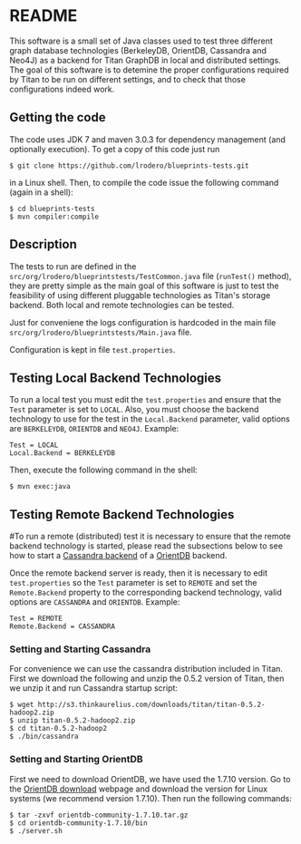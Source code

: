 # README #

This software is a small set of Java classes used to test three different graph database technologies (BerkeleyDB, OrientDB, Cassandra and Neo4J) as a backend for Titan GraphDB in local and distributed settings. The goal of this software is to detemine the proper configurations required by Titan to be run on different settings, and to check that those configurations indeed work.

## Getting the code

The code uses JDK 7 and maven 3.0.3 for dependency management (and optionally execution). To get a copy of this code just run
```
$ git clone https://github.com/lrodero/blueprints-tests.git
```
in a Linux shell. Then, to compile the code issue the following command (again in a shell):
```
$ cd blueprints-tests
$ mvn compiler:compile
```

## Description

The tests to run are defined in the `src/org/lrodero/blueprintstests/TestCommon.java` file (`runTest()` method), they are pretty simple as the main goal of this software is just to test the feasibility of using different pluggable technologies as Titan's storage backend. Both local and remote technologies can be tested.

Just for conveniene the logs configuration is hardcoded in the main file `src/org/lrodero/blueprintstests/Main.java` file.

Configuration is kept in file `test.properties`.

## Testing Local Backend Technologies
To run a local test you must edit the `test.properties` and ensure that the `Test` parameter is set to `LOCAL`. Also, you must choose the backend technology to use for the test in the `Local.Backend` parameter, valid options are `BERKELEYDB`, `ORIENTDB` and `NEO4J`. Example:
```properties
Test = LOCAL
Local.Backend = BERKELEYDB
```

Then, execute the following command in the shell:
```
$ mvn exec:java
``` 

## Testing Remote Backend Technologies
#To run a remote (distributed) test it is necessary to ensure that the remote backend technology is started, please read the subsections below to see how to start a [Cassandra backend](#cassandra) of a [OrientDB](#orientdb) backend.

Once the remote backend server is ready, then it is necessary to edit `test.properties` so the `Test` parameter is set to `REMOTE` and set the `Remote.Backend` property to the corresponding backend technology, valid options are `CASSANDRA` and `ORIENTDB`. Example:
```properties
Test = REMOTE
Remote.Backend = CASSANDRA
```

### <a name="cassandra"/>Setting and Starting Cassandra
For convenience we can use the cassandra distribution included in Titan. First we download the following and unzip the 0.5.2 version of Titan, then we unzip it and run Cassandra startup script:
```
$ wget http://s3.thinkaurelius.com/downloads/titan/titan-0.5.2-hadoop2.zip
$ unzip titan-0.5.2-hadoop2.zip
$ cd titan-0.5.2-hadoop2
$ ./bin/cassandra
```

### <a name="orientdb"/>Setting and Starting OrientDB
First we need to download OrientDB, we have used the 1.7.10 version. Go to the [OrientDB download](http://www.orientechnologies.com/download/) webpage and download the version for Linux systems (we recommend version 1.7.10). Then run the following commands:
```
$ tar -zxvf orientdb-community-1.7.10.tar.gz
$ cd orientdb-community-1.7.10/bin
$ ./server.sh
```


